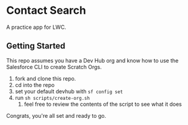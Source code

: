 # Contact Search

A practice app for LWC.

## Getting Started

This repo assumes you have a Dev Hub org and know how to use the Salesforce CLI to create Scratch Orgs.

1. fork and clone this repo.
1. cd into the repo
1. set your default devhub with `sf config set`
1. run `sh scripts/create-org.sh`
    1. feel free to review the contents of the script to see what it does

Congrats, you're all set and ready to go.